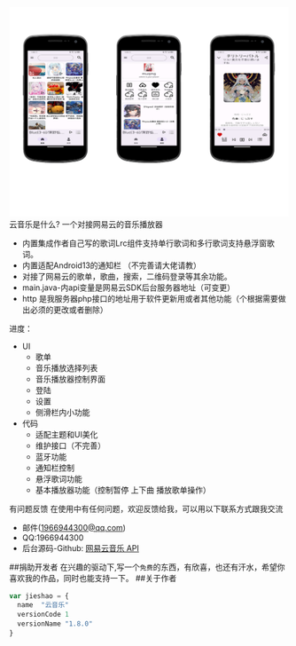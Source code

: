 ![image](main.png)
云音乐是什么?
一个对接网易云的音乐播放器  
  * 内置集成作者自己写的歌词Lrc组件支持单行歌词和多行歌词支持悬浮窗歌词。  
  * 内置适配Android13的通知栏 （不完善请大佬请教）    
  * 对接了网易云的歌单，歌曲，搜索，二维码登录等其余功能。  
  * main.java-内api变量是网易云SDK后台服务器地址（可变更）  
  * http 是我服务器php接口的地址用于软件更新用或者其他功能（个根据需要做出必须的更改或者删除）  

进度：
* UI
  * 歌单
  * 音乐播放选择列表
  * 音乐播放器控制界面
  * 登陆
  * 设置
  * 侧滑栏内小功能
* 代码
  * 适配主题和UI美化
  * 维护接口（不完善）
  * 蓝牙功能
  * 通知栏控制
  * 悬浮歌词功能
  * 基本播放器功能（控制暂停 上下曲 播放歌单操作）


有问题反馈
在使用中有任何问题，欢迎反馈给我，可以用以下联系方式跟我交流

* 邮件(1966944300@qq.com)
* QQ:1966944300
* 后台源码-Github: [网易云音乐 API](https://github.com/Binaryify/NeteaseCloudMusicApi)

##捐助开发者
在兴趣的驱动下,写一个`免费`的东西，有欣喜，也还有汗水，希望你喜欢我的作品，同时也能支持一下。
##关于作者

```javascript
var jieshao = {
  name  "云音乐"
  versionCode 1
  versionName "1.8.0"
}
```